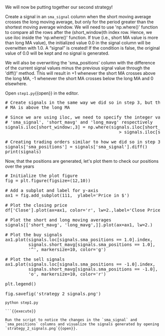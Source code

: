 We will now be putting together our second strategy!

Create a signal in an `sma_signal` column when the short moving average crosses the long moving average, but only for the period greater than the shortest moving average window. We will need to use 'np.where()' function to compare all the rows after the (short_window)th index row. Hence, we use iloc inside the 'np.where()' function. If true (i.e., short MA value is more than long MA value), the initialized value 0.0 in the signal column will be overwitten with 1.0. A “signal” is created! If the condition is false, the original value of 0.0 will be kept and no signal is generated.

We will also be overwriting the 'sma_positions' column with the difference of the current signal values minus the previous signal value through the 'diff()' method. This will result in +1 whenever the short MA crosses above the long MA, -1 whenever the short MA crosses below the long MA and 0 elsewhere.

Open `step1.py`{{open}}  in the editor.

<pre class="file" data-filename="step4.py" data-target="append">
# Create signals in the same way we did so in step 3, but this time we assign 1 as a signal whenever the short
# MA is above the long MA

# Since we are using iloc, we need to specify the integer values of the columns. 3, 4 and 5 correspond to the
# 'sma_signal', 'short_mavg' and 'long_mavg' respectively
signals.iloc[short_window:,3] = np.where(signals.iloc[short_window:,4] 
                                            > signals.iloc[short_window:,5], 1.0, 0.0)

# Creating trading orders similar to how we did so in step 3
signals['sma_positions'] = signals['sma_signal'].diff()
print(signals)
</pre>

Now, that the positions are generated, let's plot them to check our positions over the years

<pre class="file" data-filename="step4.py" data-target="append">
# Initialize the plot figure
fig = plt.figure(figsize=(12,10))

# Add a subplot and label for y-axis
ax1 = fig.add_subplot(111,  ylabel='Price in $')

# Plot the closing price
df['Close'].plot(ax=ax1, color='r', lw=2.,label='Close Price')

# Plot the short and long moving averages
signals[['short_mavg', 'long_mavg',]].plot(ax=ax1, lw=2.)

# Plot the buy signals
ax1.plot(signals.loc[signals.sma_positions == 1.0].index, 
         signals.short_mavg[signals.sma_positions == 1.0],
         '^', markersize=10, color='g')
         
# Plot the sell signals
ax1.plot(signals.loc[signals.sma_positions == -1.0].index, 
         signals.short_mavg[signals.sma_positions == -1.0],
         'o', markersize=10, color='r')

plt.legend()

fig.savefig('strategy_2_signals.png')
</pre>

```
python step1.py

```{{execute}}

Run the script to notice the changes in the `sma_signal` and `sma_positions` columns and visualize the signals generated by opening `strategy_2_signals.png`{{open}}.
